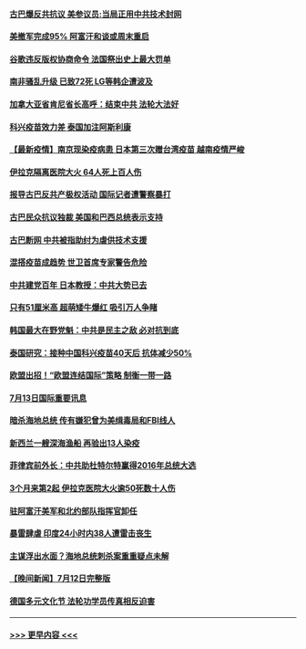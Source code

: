 #### [古巴爆反共抗议 美参议员:当局正用中共技术封网](../pages/prog202/a103164917.md?t=07140801) 
#### [美撤军完成95% 阿富汗和谈或周末重启](../pages/prog202/a103164951.md?t=07140801) 
#### [谷歌违反版权协商命令 法国祭出史上最大罚单](../pages/prog202/a103164913.md?t=07140801) 
#### [南非骚乱升级 已致72死 LG等韩企遭波及](../pages/prog202/a103164852.md?t=07140801) 
#### [加拿大亚省肯尼省长高呼：结束中共 法轮大法好](../pages/prog202/a103164798.md?t=07140801) 
#### [科兴疫苗效力差 泰国加注阿斯利康](../pages/prog202/a103164543.md?t=07140801) 
#### [【最新疫情】南京现染疫病患 日本第三次赠台湾疫苗 越南疫情严峻](../pages/prog202/a103164692.md?t=07140801) 
#### [伊拉克隔离医院大火 64人死上百人伤](../pages/prog202/a103164701.md?t=07140801) 
#### [报导古巴反共产极权活动 国际记者遭警察暴打](../pages/prog202/a103164529.md?t=07140801) 
#### [古巴民众抗议独裁 美国和巴西总统表示支持](../pages/prog202/a103164625.md?t=07140801) 
#### [古巴断网 中共被指助纣为虐供技术支援](../pages/prog202/a103164623.md?t=07140801) 
#### [混搭疫苗成趋势 世卫首席专家警告危险](../pages/prog202/a103164539.md?t=07140801) 
#### [中共建党百年 日本教授：中共大势已去](../pages/prog202/a103164593.md?t=07140801) 
#### [只有51厘米高 超萌矮牛爆红 吸引万人争睹](../pages/prog202/a103164494.md?t=07140801) 
#### [韩国最大在野党魁：中共是民主之敌 必对抗到底](../pages/prog202/a103164503.md?t=07140801) 
#### [泰国研究：接种中国科兴疫苗40天后 抗体减少50%](../pages/prog202/a103164469.md?t=07140801) 
#### [欧盟出招！“欧盟连结国际”策略 制衡一带一路](../pages/prog202/a103164426.md?t=07140801) 
#### [7月13日国际重要讯息](../pages/prog202/a103164420.md?t=07140801) 
#### [暗杀海地总统 传有嫌犯曾为美缉毒局和FBI线人](../pages/prog202/a103164363.md?t=07140801) 
#### [新西兰一艘深海渔船 再验出13人染疫](../pages/prog202/a103164291.md?t=07140801) 
#### [菲律宾前外长：中共助杜特尔特赢得2016年总统大选](../pages/prog202/a103164306.md?t=07140801) 
#### [3个月来第2起 伊拉克医院大火逾50死数十人伤](../pages/prog202/a103164246.md?t=07140801) 
#### [驻阿富汗美军和北约部队指挥官卸任](../pages/prog202/a103164034.md?t=07140801) 
#### [暴雷肆虐 印度24小时内38人遭雷击丧生](../pages/prog202/a103164106.md?t=07140801) 
#### [主谋浮出水面？海地总统刺杀案重重疑点未解](../pages/prog202/a103164163.md?t=07140801) 
#### [【晚间新闻】7月12日完整版](../pages/prog202/a103164206.md?t=07140801) 
#### [德国多元文化节  法轮功学员传真相反迫害](../pages/prog202/a103163773.md?t=07140801) 

----
#### [ >>> 更早内容 <<< ](../indexes/prog202-earlier.md)
